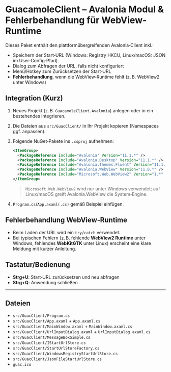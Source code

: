 ﻿# GuacamoleClient – Avalonia Modul & Fehlerbehandlung für WebView-Runtime

Dieses Paket enthält den plattformübergreifenden Avalonia‑Client inkl.:
- Speichern der Start‑URL (Windows: Registry HKCU, Linux/macOS: JSON im User‑Config‑Pfad)
- Dialog zum Abfragen der URL, falls nicht konfiguriert
- Menü/Hotkey zum Zurücksetzen der Start‑URL
- **Fehlerbehandlung**, wenn die WebView‑Runtime fehlt (z. B. WebView2 unter Windows)

## Integration (Kurz)
1. Neues Projekt (z. B. `GuacamoleClient.Avalonia`) anlegen oder in ein bestehendes integrieren.
2. Die Dateien aus `src/GuacClient/` in Ihr Projekt kopieren (Namespaces ggf. anpassen).
3. Folgende NuGet‑Pakete ins `.csproj` aufnehmen:
   ```xml
   <ItemGroup>
     <PackageReference Include="Avalonia" Version="11.1.*" />
     <PackageReference Include="Avalonia.Desktop" Version="11.1.*" />
     <PackageReference Include="Avalonia.Themes.Fluent" Version="11.1.*" />
     <PackageReference Include="Avalonia.WebView" Version="11.0.*" />
     <PackageReference Include="Microsoft.Web.WebView2" Version="1.*" />
   </ItemGroup>
   ```
   > `Microsoft.Web.WebView2` wird nur unter Windows verwendet; auf Linux/macOS greift Avalonia.WebView die System‑Engine.

4. `Program.cs`/`App.axaml(.cs)` gemäß Beispiel einfügen.

## Fehlerbehandlung WebView‑Runtime
- Beim Laden der URL wird ein `try/catch` verwendet.
- Bei typischen Fehlern (z. B. fehlende **WebView2 Runtime** unter Windows, fehlendes **WebKitGTK** unter Linux)
  erscheint eine klare Meldung mit kurzer Anleitung.

## Tastatur/Bedienung
- **Strg+U**: Start‑URL zurücksetzen und neu abfragen
- **Strg+Q**: Anwendung schließen

---

## Dateien
- `src/GuacClient/Program.cs`
- `src/GuacClient/App.axaml` + `App.axaml.cs`
- `src/GuacClient/MainWindow.axaml` + `MainWindow.axaml.cs`
- `src/GuacClient/UrlInputDialog.axaml` + `UrlInputDialog.axaml.cs`
- `src/GuacClient/MessageBoxSimple.cs`
- `src/GuacClient/IStartUrlStore.cs`
- `src/GuacClient/StartUrlStoreFactory.cs`
- `src/GuacClient/WindowsRegistryStartUrlStore.cs`
- `src/GuacClient/JsonFileStartUrlStore.cs`
- `guac.ico`
